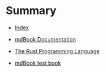 # Summary
- [Index](./index.md)
- [mdBook Documentation](./mdBook_Documentation.md)

- [The Rust Programming Language](./The_Rust_Programming_Language.md)

- [mdBook test book](./mdBook_test_book.md)

